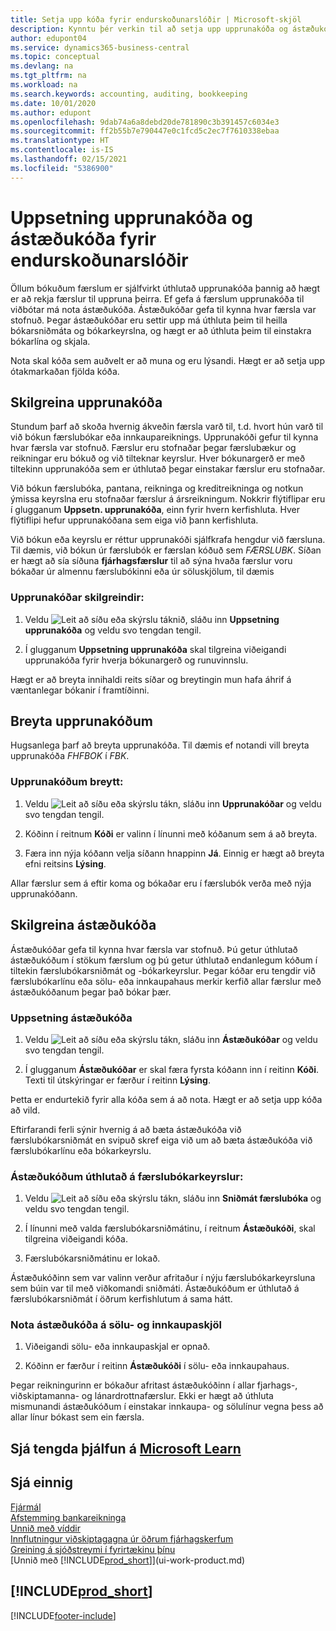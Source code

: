 ```yaml
---
title: Setja upp kóða fyrir endurskoðunarslóðir | Microsoft-skjöl
description: Kynntu þér verkin til að setja upp upprunakóða og ástæðukóða sem þú getur notað til að fylgjast með eftirlitsferðum.
author: edupont04
ms.service: dynamics365-business-central
ms.topic: conceptual
ms.devlang: na
ms.tgt_pltfrm: na
ms.workload: na
ms.search.keywords: accounting, auditing, bookkeeping
ms.date: 10/01/2020
ms.author: edupont
ms.openlocfilehash: 9dab74a6a8debd20de781890c3b391457c6034e3
ms.sourcegitcommit: ff2b55b7e790447e0c1fcd5c2ec7f7610338ebaa
ms.translationtype: HT
ms.contentlocale: is-IS
ms.lasthandoff: 02/15/2021
ms.locfileid: "5386900"
---
```

# <a name="setting-up-source-codes-and-reason-codes-for-audit-trails"></a>Uppsetning upprunakóða og ástæðukóða fyrir endurskoðunarslóðir

Öllum bókuðum færslum er sjálfvirkt úthlutað upprunakóða þannig að hægt er að rekja færslur til uppruna þeirra. Ef gefa á færslum upprunakóða til viðbótar má nota ástæðukóða. Ástæðukóðar gefa til kynna hvar færsla var stofnuð. Þegar ástæðukóðar eru settir upp má úthluta þeim til heilla bókarsniðmáta og bókarkeyrslna, og hægt er að úthluta þeim til einstakra bókarlína og skjala.  

Nota skal kóða sem auðvelt er að muna og eru lýsandi. Hægt er að setja upp ótakmarkaðan fjölda kóða.

## <a name="define-source-codes"></a>Skilgreina upprunakóða

Stundum þarf að skoða hvernig ákveðin færsla varð til, t.d. hvort hún varð til við bókun færslubókar eða innkaupareiknings. Upprunakóði gefur til kynna hvar færsla var stofnuð. Færslur eru stofnaðar þegar færslubækur og reikningar eru bókuð og við tilteknar keyrslur. Hver bókunargerð er með tiltekinn upprunakóða sem er úthlutað þegar einstakar færslur eru stofnaðar.  

Við bókun færslubóka, pantana, reikninga og kreditreikninga og notkun ýmissa keyrslna eru stofnaðar færslur á ársreikningum. Nokkrir flýtiflipar eru í glugganum **Uppsetn. upprunakóða**, einn fyrir hvern kerfishluta. Hver flýtiflipi hefur upprunakóðana sem eiga við þann kerfishluta.

Við bókun eða keyrslu er réttur upprunakóði sjálfkrafa hengdur við færsluna. Til dæmis, við bókun úr færslubók er færslan kóðuð sem *FÆRSLUBK*. Síðan er hægt að sía síðuna **fjárhagsfærslur** til að sýna hvaða færslur voru bókaðar úr almennu færslubókinni eða úr söluskjölum, til dæmis

### <a name="to-define-source-codes"></a>Upprunakóðar skilgreindir:

1. Veldu ![Leit að síðu eða skýrslu](media/ui-search/search_small.png "Leit að síðu eða skýrslu tákn") táknið, sláðu inn **Uppsetning upprunakóða** og veldu svo tengdan tengil.  

2. Í glugganum **Uppsetning upprunakóða** skal tilgreina viðeigandi upprunakóða fyrir hverja bókunargerð og runuvinnslu.  

Hægt er að breyta innihaldi reits síðar og breytingin mun hafa áhrif á væntanlegar bókanir í framtíðinni.

## <a name="change-source-codes"></a>Breyta upprunakóðum

Hugsanlega þarf að breyta upprunakóða. Til dæmis ef notandi vill breyta upprunakóða *FHFBOK* í *FBK*.

### <a name="to-change-source-codes"></a>Upprunakóðum breytt:

1. Veldu ![Leit að síðu eða skýrslu](media/ui-search/search_small.png "Leit að síðu eða skýrslu tákn") tákn, sláðu inn **Upprunakóðar** og veldu svo tengdan tengil.

2. Kóðinn í reitnum **Kóði** er valinn í línunni með kóðanum sem á að breyta.

3. Færa inn nýja kóðann velja síðann hnappinn **Já**. Einnig er hægt að breyta efni reitsins **Lýsing**.

Allar færslur sem á eftir koma og bókaðar eru í færslubók verða með nýja upprunakóðann.

## <a name="define-reason-codes"></a>Skilgreina ástæðukóða

Ástæðukóðar gefa til kynna hvar færsla var stofnuð. Þú getur úthlutað ástæðukóðum í stökum færslum og þú getur úthlutað endanlegum kóðum í tiltekin færslubókarsniðmát og -bókarkeyrslur. Þegar kóðar eru tengdir við færslubókarlínu eða sölu- eða innkaupahaus merkir kerfið allar færslur með ástæðukóðanum þegar það bókar þær.  

### <a name="to-set-up-reason-codes"></a>Uppsetning ástæðukóða

1. Veldu ![Leit að síðu eða skýrslu](media/ui-search/search_small.png "Leit að síðu eða skýrslu tákn") tákn, sláðu inn **Ástæðukóðar** og veldu svo tengdan tengil.

2. Í glugganum **Ástæðukóðar** er skal færa fyrsta kóðann inn í reitinn **Kóði**. Texti til útskýringar er færður í reitinn **Lýsing**.

Þetta er endurtekið fyrir alla kóða sem á að nota. Hægt er að setja upp kóða að vild.

Eftirfarandi ferli sýnir hvernig á að bæta ástæðukóða við færslubókarsniðmát en svipuð skref eiga við um að bæta ástæðukóða við færslubókarlínu eða bókarkeyrslu.  

### <a name="to-assign-reason-codes-to-journal-templates"></a>Ástæðukóðum úthlutað á færslubókarkeyrslur:

1. Veldu ![Leit að síðu eða skýrslu](media/ui-search/search_small.png "Leit að síðu eða skýrslu tákn") tákn, sláðu inn **Sniðmát færslubóka** og veldu svo tengdan tengil.

2. Í línunni með valda færslubókarsniðmátinu, í reitnum **Ástæðukóði**, skal tilgreina viðeigandi kóða.

3. Færslubókarsniðmátinu er lokað.

Ástæðukóðinn sem var valinn verður afritaður í nýju færslubókarkeyrsluna sem búin var til með viðkomandi sniðmáti. Ástæðukóðum er úthlutað á færslubókarsniðmát í öðrum kerfishlutum á sama hátt.

### <a name="to-use-reason-codes-on-sales-and-purchase-documents"></a>Nota ástæðukóða á sölu- og innkaupaskjöl

1. Viðeigandi sölu- eða innkaupaskjal er opnað.

2. Kóðinn er færður í reitinn **Ástæðukóði** í sölu- eða innkaupahaus.

Þegar reikningurinn er bókaður afritast ástæðukóðinn í allar fjarhags-, viðskiptamanna- og lánardrottnafærslur. Ekki er hægt að úthluta mismunandi ástæðukóðum í einstakar innkaupa- og sölulínur vegna þess að allar línur bókast sem ein færsla.

## <a name="see-related-training-at-microsoft-learn"></a>Sjá tengda þjálfun á [Microsoft Learn](/learn/paths/set-up-financial-management-dynamics-365-business-central/)

## <a name="see-also"></a>Sjá einnig

[Fjármál](finance.md)  
[Afstemming bankareikninga](bank-manage-bank-accounts.md)  
[Unnið með víddir](finance-dimensions.md)  
[Innflutningur viðskiptagagna úr öðrum fjárhagskerfum](across-import-data-configuration-packages.md)  
[Greining á sjóðstreymi í fyrirtækinu þínu](finance-analyze-cash-flow.md)  
[Unnið með [!INCLUDE[prod_short](includes/prod_short.md)]](ui-work-product.md)  

## [!INCLUDE[prod_short](includes/free_trial_md.md)]  


[!INCLUDE[footer-include](includes/footer-banner.md)]